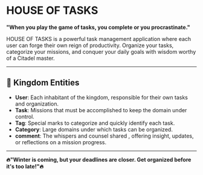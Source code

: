# HOUSE OF TASKS

**"When you play the game of tasks, you complete or you procrastinate."**

HOUSE OF TASKS is a powerful task management application where each user can forge their own reign of productivity. Organize your tasks, categorize your missions, and conquer your daily goals with wisdom worthy of a Citadel master.

---

## 🏰 **Kingdom Entities**

- **User**: Each inhabitant of the kingdom, responsible for their own tasks and organization.
- **Task**: Missions that must be accomplished to keep the domain under control.
- **Tag**: Special marks to categorize and quickly identify each task.
- **Category**: Large domains under which tasks can be organized.
- **comment**: The whispers and counsel shared , offering insight, updates, or reflections on a mission progress.


---

**🔥"Winter is coming, but your deadlines are closer. Get organized before it's too late!"🔥**

